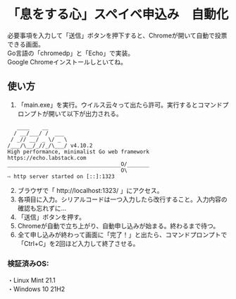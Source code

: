 # 「息をする心」スペイベ申込み　自動化
必要事項を入力して「送信」ボタンを押下すると、Chromeが開いて自動で投票できる画面。  
Go言語の「chromedp」と「Echo」で実装。  
Google Chromeインストールしといてね。  
  
## 使い方
1. 「main.exe」を実行。ウイルス云々って出たら許可。実行するとコマンドプロンプトが開いて以下が出力される。
```
   ____    __
  / __/___/ /  ___
 / _// __/ _ \/ _ \
/___/\__/_//_/\___/ v4.10.2
High performance, minimalist Go web framework
https://echo.labstack.com
____________________________________O/_______
                                    O\
⇨ http server started on [::]:1323
```
2. ブラウザで「 http://localhost:1323/ 」にアクセス。
3. 各項目に入力。シリアルコードは一つ入力したら改行すること。入力内容の確認も忘れずに...  
4. 「送信」ボタンを押す。
5. Chromeが自動で立ち上がり、自動申し込みが始まる。終わるまで待つ。
6. 全て申し込みが終わって画面に「完了！」と出たら、コマンドプロンプトで「Ctrl+C」を2回ほど入力して終了させる。  
  
### 検証済みOS:
・Linux Mint 21.1  
・Windows 10 21H2  
